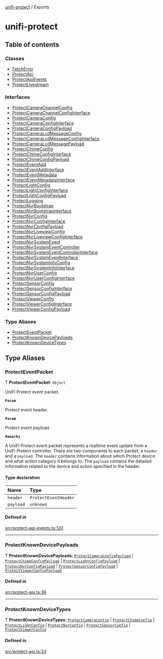 [unifi-protect](README.md) / Exports

# unifi-protect

## Table of contents

### Classes

- [FetchError](classes/FetchError.md)
- [ProtectApi](classes/ProtectApi.md)
- [ProtectApiEvents](classes/ProtectApiEvents.md)
- [ProtectLivestream](classes/ProtectLivestream.md)

### Interfaces

- [ProtectCameraChannelConfig](interfaces/ProtectCameraChannelConfig.md)
- [ProtectCameraChannelConfigInterface](interfaces/ProtectCameraChannelConfigInterface.md)
- [ProtectCameraConfig](interfaces/ProtectCameraConfig.md)
- [ProtectCameraConfigInterface](interfaces/ProtectCameraConfigInterface.md)
- [ProtectCameraConfigPayload](interfaces/ProtectCameraConfigPayload.md)
- [ProtectCameraLcdMessageConfig](interfaces/ProtectCameraLcdMessageConfig.md)
- [ProtectCameraLcdMessageConfigInterface](interfaces/ProtectCameraLcdMessageConfigInterface.md)
- [ProtectCameraLcdMessagePayload](interfaces/ProtectCameraLcdMessagePayload.md)
- [ProtectChimeConfig](interfaces/ProtectChimeConfig.md)
- [ProtectChimeConfigInterface](interfaces/ProtectChimeConfigInterface.md)
- [ProtectChimeConfigPayload](interfaces/ProtectChimeConfigPayload.md)
- [ProtectEventAdd](interfaces/ProtectEventAdd.md)
- [ProtectEventAddInterface](interfaces/ProtectEventAddInterface.md)
- [ProtectEventMetadata](interfaces/ProtectEventMetadata.md)
- [ProtectEventMetadataInterface](interfaces/ProtectEventMetadataInterface.md)
- [ProtectLightConfig](interfaces/ProtectLightConfig.md)
- [ProtectLightConfigInterface](interfaces/ProtectLightConfigInterface.md)
- [ProtectLightConfigPayload](interfaces/ProtectLightConfigPayload.md)
- [ProtectLogging](interfaces/ProtectLogging.md)
- [ProtectNvrBootstrap](interfaces/ProtectNvrBootstrap.md)
- [ProtectNvrBootstrapInterface](interfaces/ProtectNvrBootstrapInterface.md)
- [ProtectNvrConfig](interfaces/ProtectNvrConfig.md)
- [ProtectNvrConfigInterface](interfaces/ProtectNvrConfigInterface.md)
- [ProtectNvrConfigPayload](interfaces/ProtectNvrConfigPayload.md)
- [ProtectNvrLiveviewConfig](interfaces/ProtectNvrLiveviewConfig.md)
- [ProtectNvrLiveviewConfigInterface](interfaces/ProtectNvrLiveviewConfigInterface.md)
- [ProtectNvrSystemEvent](interfaces/ProtectNvrSystemEvent.md)
- [ProtectNvrSystemEventController](interfaces/ProtectNvrSystemEventController.md)
- [ProtectNvrSystemEventControllerInterface](interfaces/ProtectNvrSystemEventControllerInterface.md)
- [ProtectNvrSystemEventInterface](interfaces/ProtectNvrSystemEventInterface.md)
- [ProtectNvrSystemInfoConfig](interfaces/ProtectNvrSystemInfoConfig.md)
- [ProtectNvrSystemInfoInterface](interfaces/ProtectNvrSystemInfoInterface.md)
- [ProtectNvrUserConfig](interfaces/ProtectNvrUserConfig.md)
- [ProtectNvrUserConfigInterface](interfaces/ProtectNvrUserConfigInterface.md)
- [ProtectSensorConfig](interfaces/ProtectSensorConfig.md)
- [ProtectSensorConfigInterface](interfaces/ProtectSensorConfigInterface.md)
- [ProtectSensorConfigPayload](interfaces/ProtectSensorConfigPayload.md)
- [ProtectViewerConfig](interfaces/ProtectViewerConfig.md)
- [ProtectViewerConfigInterface](interfaces/ProtectViewerConfigInterface.md)
- [ProtectViewerConfigPayload](interfaces/ProtectViewerConfigPayload.md)

### Type Aliases

- [ProtectEventPacket](modules.md#protecteventpacket)
- [ProtectKnownDevicePayloads](modules.md#protectknowndevicepayloads)
- [ProtectKnownDeviceTypes](modules.md#protectknowndevicetypes)

## Type Aliases

### ProtectEventPacket

Ƭ **ProtectEventPacket**: `Object`

UniFi Protect event packet.

**`Param`**

Protect event header.

**`Param`**

Protect event payload.

**`Remarks`**

A UniFi Protect event packet represents a realtime event update from a UniFi Protect controller. There are two components to each packet, a `header` and
  a `payload`. The `header` contains information about which Protect device and what action category it belongs to. The `payload` contains the detailed information
  related to the device and action specified in the header.

#### Type declaration

| Name | Type |
| :------ | :------ |
| `header` | `ProtectEventHeader` |
| `payload` | `unknown` |

#### Defined in

[src/protect-api-events.ts:120](https://github.com/hjdhjd/unifi-protect/blob/a536a5f/src/protect-api-events.ts#L120)

___

### ProtectKnownDevicePayloads

Ƭ **ProtectKnownDevicePayloads**: [`ProtectCameraConfigPayload`](interfaces/ProtectCameraConfigPayload.md) \| [`ProtectChimeConfigPayload`](interfaces/ProtectChimeConfigPayload.md) \| [`ProtectLightConfigPayload`](interfaces/ProtectLightConfigPayload.md) \| [`ProtectNvrConfigPayload`](interfaces/ProtectNvrConfigPayload.md) \| [`ProtectSensorConfigPayload`](interfaces/ProtectSensorConfigPayload.md) \| [`ProtectViewerConfigPayload`](interfaces/ProtectViewerConfigPayload.md)

#### Defined in

[src/protect-api.ts:36](https://github.com/hjdhjd/unifi-protect/blob/a536a5f/src/protect-api.ts#L36)

___

### ProtectKnownDeviceTypes

Ƭ **ProtectKnownDeviceTypes**: [`ProtectCameraConfig`](interfaces/ProtectCameraConfig.md) \| [`ProtectChimeConfig`](interfaces/ProtectChimeConfig.md) \| [`ProtectLightConfig`](interfaces/ProtectLightConfig.md) \| [`ProtectNvrConfig`](interfaces/ProtectNvrConfig.md) \| [`ProtectSensorConfig`](interfaces/ProtectSensorConfig.md) \| [`ProtectViewerConfig`](interfaces/ProtectViewerConfig.md)

#### Defined in

[src/protect-api.ts:33](https://github.com/hjdhjd/unifi-protect/blob/a536a5f/src/protect-api.ts#L33)
